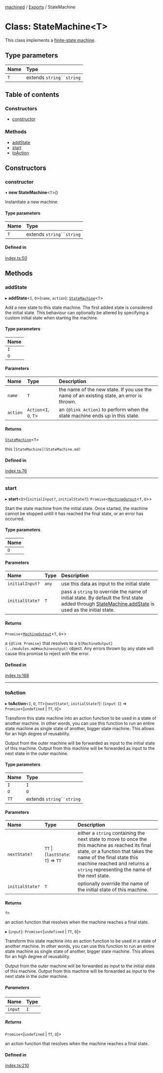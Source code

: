 [machined](../README.md) / [Exports](../modules.md) / StateMachine

# Class: StateMachine<T\>

This class implements a [finite-state machine](https://en.wikipedia.org/wiki/Finite-state_machine).

## Type parameters

| Name | Type |
| :------ | :------ |
| `T` | extends `string``string` |

## Table of contents

### Constructors

- [constructor](StateMachine.md#constructor)

### Methods

- [addState](StateMachine.md#addstate)
- [start](StateMachine.md#start)
- [toAction](StateMachine.md#toaction)

## Constructors

### constructor

• **new StateMachine**<`T`\>()

Instanitate a new machine

#### Type parameters

| Name | Type |
| :------ | :------ |
| `T` | extends `string``string` |

#### Defined in

[index.ts:50](https://github.com/ChristianMarchetta/machined/blob/18b4459/src/index.ts#L50)

## Methods

### addState

▸ **addState**<`I`, `O`\>(`name`, `action`): [`StateMachine`](StateMachine.md)<`T`\>

Add a new state to this state machine.
The first added state is considered the initial state. This behaviour can optionally be altered
by specifying a custom initial state when starting the machine.

#### Type parameters

| Name |
| :------ |
| `I` |
| `O` |

#### Parameters

| Name | Type | Description |
| :------ | :------ | :------ |
| `name` | `T` | the name of the new state.              If you use the name of an existing state, an error is thrown. |
| `action` | `Action`<`I`, `O`, `T`\> | an `{@link Action}` to perform when the state machine ends up in this state. |

#### Returns

[`StateMachine`](StateMachine.md)<`T`\>

this `[StateMachine](StateMachine.md)`

#### Defined in

[index.ts:76](https://github.com/ChristianMarchetta/machined/blob/18b4459/src/index.ts#L76)

___

### start

▸ **start**<`O`\>(`initialInput?`, `initialState?`): `Promise`<[`MachineOutput`](../modules.md#machineoutput)<`T`, `O`\>\>

Start the state machine from the initial state.
Once started, the machine cannot be stopped untill it has reached the final state, or an error has occurred.

#### Type parameters

| Name |
| :------ |
| `O` |

#### Parameters

| Name | Type | Description |
| :------ | :------ | :------ |
| `initialInput?` | `any` | use this data as input to the initial state |
| `initialState?` | `T` | pass a `string` to override the name of initial state.  By default the first state added through [StateMachine.addState](StateMachine.md#addstate) is used as the initial state. |

#### Returns

`Promise`<[`MachineOutput`](../modules.md#machineoutput)<`T`, `O`\>\>

a `{@link Promise}` that resolves to a `$[MachineOutput](../modules.md#machineoutput)` object.
 Any errors thrown by any state will cause this promise to reject with the error.

#### Defined in

[index.ts:168](https://github.com/ChristianMarchetta/machined/blob/18b4459/src/index.ts#L168)

___

### toAction

▸ **toAction**<`I`, `O`, `TT`\>(`nextState?`, `initialState?`): (`input`: `I`) => `Promise`<[`undefined` \| `TT`, `O`]\>

Transform this state machine into an action function to be used in a state of another machine.
In other words, you can use this function to run an entire state machine as single state
of another, bigger state machine.
This allows for an high degree of reusability.

Output from the outer machine will be forwarded as input to the initial state of this machine.
Output from this machine will be forwarded as input to the next state in the outer machine.

#### Type parameters

| Name | Type |
| :------ | :------ |
| `I` | `I` |
| `O` | `O` |
| `TT` | extends `string``string` |

#### Parameters

| Name | Type | Description |
| :------ | :------ | :------ |
| `nextState?` | `TT` \| (`lastState`: `T`) => `TT` | either a `string` containing the next state to move to once the this machine as reached its final state, or a function that takes the name of the final state this machine reached and returns a `string` representing the name of the next state. |
| `initialState?` | `T` | optionally override the name of the initial state of this machine. |

#### Returns

`fn`

an action function that resolves when the machine reaches a final state.

▸ (`input`): `Promise`<[`undefined` \| `TT`, `O`]\>

Transform this state machine into an action function to be used in a state of another machine.
In other words, you can use this function to run an entire state machine as single state
of another, bigger state machine.
This allows for an high degree of reusability.

Output from the outer machine will be forwarded as input to the initial state of this machine.
Output from this machine will be forwarded as input to the next state in the outer machine.

##### Parameters

| Name | Type |
| :------ | :------ |
| `input` | `I` |

##### Returns

`Promise`<[`undefined` \| `TT`, `O`]\>

an action function that resolves when the machine reaches a final state.

#### Defined in

[index.ts:210](https://github.com/ChristianMarchetta/machined/blob/18b4459/src/index.ts#L210)

